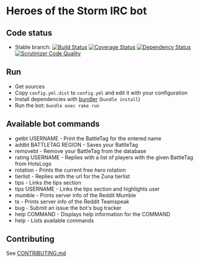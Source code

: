 # Heroes of the Storm IRC bot

## Code status

* Stable branch:
[![Build Status](https://travis-ci.org/chadrien/hots-irc-bot.svg?branch=master)](https://travis-ci.org/chadrien/hots-irc-bot)
[![Coverage Status](https://coveralls.io/repos/chadrien/hots-irc-bot/badge.svg?branch=master)](https://coveralls.io/r/chadrien/hots-irc-bot?branch=master)
[![Dependency Status](https://www.versioneye.com/user/projects/54d57e913ca0849531000688/badge.svg?style=flat)](https://www.versioneye.com/user/projects/54d57e913ca0849531000688)
[![Scrutinizer Code Quality](https://scrutinizer-ci.com/g/chadrien/hots-irc-bot/badges/quality-score.png?b=master)](https://scrutinizer-ci.com/g/chadrien/hots-irc-bot/?branch=master)

## Run

* Get sources
* Copy `config.yml.dist` to `config.yml` and edit it with your configuration
* Install dependencies with [bundler](http://bundler.io/) (`bundle install`)
* Run the bot: `bundle exec rake run`

## Available bot commands

* getbt USERNAME - Print the BattleTag for the entered name
* addbt BATTLETAG REGION - Saves your BattleTag
* removebt - Remove your BattleTag from the database
* rating USERNAME - Replies with a list of players with the given BattleTag from HotsLogs
* rotation - Prints the current free hero rotation
* tierlist - Replies with the url for the Zuna tierlist
* tips - Links the tips section
* tips USERNAME - Links the tips section and highlights user
* mumble - Prints server info of the Reddit Mumble
* ts - Prints server info of the Reddit Teamspeak
* bug - Submit an issue the bot's bug tracker
* help COMMAND - Displays help information for the COMMAND
* help - Lists available commands

## Contributing

See [CONTRIBUTING.md](CONTRIBUTING.md)
